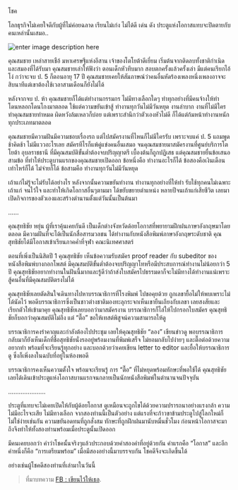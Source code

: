 
โชค

โลกธุรกิจไม่เคยใจดีกับผู้ที่ไม่ค่อยฉลาด เรียนไม่เก่ง ไม่ได้ดี เด่น ดัง ประตูแห่งโอกาสแทบจะปิดตายกับคนเหล่านั้นเสมอ..

![enter image description here](https://encrypted-tbn0.gstatic.com/images?q=tbn%3AANd9GcRIKTIvXpbz6nBz469rIFwgpd0-_9cyxes5dfKAi11i7nXKaWWv)

คุณสมชาย เหล่าสายเชือ้ มหาเศรษฐีแห่งอีสาน เจ้าของโตโยต้าดีเยี่ยม เริ่มต้นจากติดลบทั้งชาติกำเนิด และสมองที่ได้รับมา คุณสมชายเล่าให้ฟังว่า ตอนเด็กหัวทึบมาก สอบตกครั้งแล้วครั้งเล่า มีแต่คนเรียกไอ้โง่ กว่าจะจบ ป. 5 ก็ตอนอายุ 17 ปี คุณสมชายเคยให้สัมภาษณ์ว่าคนอื่นหัดร้องเพลงหนึ่งเพลงอาจจะสิบนาทีแต่เขาต้องใช้เวลาสามเดือนก็ยังไม่ได้

หลังจากจบ ป. ห้า คุณสมชายก็ได้แต่ทำงานกรรมกร ไม่มีทางเลือกใดๆ ทำทุกอย่างที่มีคนจ้างให้ทำ โดนหลอกโดนโกงมาตลอด ใช้แต่ความขยันเข้าสู้ ทำงานทุกวันไม่มีวันหยุด งานลำบาก งานที่ไม่มีใครทำคุณสมชายทำหมด ผิดหวังล้มเหลวก็บ่อย แต่เพราะสำนึกว่าตัวเองหัวไม่ดี ก็ได้แต่ก้มหน้าทำงานหนักทุกประเภทมาตลอด

คุณสมชายมีความฝันมีความชอบเรื่องรถ แต่ไปสมัครงานที่ไหนก็ไม่มีใครรับ เพราะจบแค่ ป. 5 แถมพูดช้าคิดช้า ไม่มีแววอะไรเลย สมัครทีไรก็แพ้คู่แข่งคนอื่นเสมอ จนคุณสมชายมาสมัครงานที่ศูนย์บริการโตโยต้า อุบลราชธานี ที่มีคุณสมบัติขั้นต่ำต้องจบปริญญาตรี เบื้องต้นก็ถูกปฏิเสธ แต่คุณสมชายยื่นข้อเสนอสามข้อ ที่ทำให้ประตูบานแรกของคุณสมชายเปิดออก ข้อหนึ่งคือ ทำงานอะไรก็ได้ ข้อสองคือเงินเดือนเท่าไหร่ก็ได้ ไม่จ่ายก็ได้ ข้อสามคือ ทำงานทุกวันไม่มีวันหยุด

เถ้าแก่ไม่รู้จะไม่รับได้อย่างไร หลังจากนั้นความขยันทำงาน ทำงานทุกอย่างที่ให้ทำ รับใช้ทุกคนไม่เฉพาะเถ้าแก่ จนไว้ใจ และทำให้เกิดโอกาสอื่นๆตามมา ได้ขยับขยายตำแหน่ง หลายปีจนเถ้าแก่เสียชีวิต เลยมาเปิดกิจการของตัวเองและสร้างตำนานตั้งแต่วันนั้นเป็นต้นมา

……

คุณสุทธิชัย หยุ่น ผู้ที่เราคุ้นเคยกันดี เป็นเด็กต่างจังหวัดด้อยโอกาสที่พยายามฝึกฝนภาษาอังกฤษมาโดยตลอด มีความฝันที่จะได้เป็นนักสื่อสารมวลชน ได้ทำงานกับหนังสือพิมพ์ภาษาอังกฤษระดับชาติ คุณสุทธิชัยได้มีโอกาสเข้าเรียนภาคค่ำที่จุฬา คณะนิเทศศาสตร์

ตอนที่เพิ่งเป็นนิสิตปี 1 คุณสุทธิชัย เห็นข้อความรับสมัคร proof reader กับ subeditor ของหนังสือพิมพ์บางกอกโพสต์ มีคุณสมบัติขั้นต่ำต้องจบปริญญาโทหรือมีประสบการณ์ทำงานไม่น้อยกว่า 5 ปี คุณสุทธิชัยอยากทำงานในฝันนี้มากและรู้ดีว่าถ้าส่งใบสมัครไปธรรมดาก็จะไม่มีทางได้ทำงานแน่เพราะสู้คนอื่นที่มีคุณสมบัติตรงไม่ได้

คุณสุทธิชัยเลยตัดสินใจเดินทางไปหาบรรณาธิการที่โรงพิมพ์ ไปขอคุยด้วย ถูกเลขายื้อไม่ให้พบเพราะไม่ได้นัดไว้ พอดีบรรณาธิการซึ่งเป็นชาวต่างชาติมองทะลุกระจกเห็นเขายืนเถียงกับเลขา เลยสงสัยและเรียกตัวให้เข้ามาคุย คุณสุทธิชัยเลยบอกว่ามาสมัครงาน บรรณาธิการก็ไล่ให้ไปกรอกใบสมัคร คุณสุทธิชัยก็บอกว่าคุณสมบัติไม่ถึง แต่ “ตื๊อ” ขอให้เทสต์พิสูจน์ความสามารถให้ดู

บรรณาธิการคงรำคาญและกำลังต้องไปประชุม เลยให้คุณสุทธิชัย “ลอง” เขียนข่าวดู พอบรรณาธิการกลับมาก็ยังเห็นเด็กที่ชื่อสุทธิชัยนั่งรออยู่พร้อมงานที่พิมพ์เสร็จ ไม่ยอมกลับไปง่ายๆ และตื๊อต่อด้วยความอยากทำ พร้อมที่จะเรียนรู้ทุกอย่าง และบอกด้วยว่าเคยเขียน letter to editor และยื้อให้บรรณาธิการดู ซึ่งก็เพิ่งลงในฉบับที่อยู่ในห้องพอดี

บรรณาธิการคงเห็นความตั้งใจ พร้อมจะเรียนรู้ การ “ตื๊อ” ที่ไม่หยุดพร้อมทักษะที่พอใช้ได้ คุณสุทธิชัยเลยได้เดินเข้าประตูแห่งโอกาสบานแรกจนกลายเป็นนักหนังสือพิมพ์ในตำนานจนปัจจุบัน

.....................

ประตูที่แทบจะไม่เคยเปิดให้กับผู้ด้อยโอกาส ดูเหมือนจะถูกไขได้ด้วยความปรารถนาอย่างแรงกล้า ความไม่มีอะไรจะเสีย ไม่มีทางเลือก จากสองท่านนี้เป็นตัวอย่าง แต่แรงที่จะก้าวขาข้ามประตูไปสู่โลกใหม่ก็ไม่ใช่ง่ายเช่นกัน ความขยันอดทนที่ถูกสั่งสม ทักษะที่ถูกฝึกฝนมานับหมื่นชั่วโมง ก่อนหน้าโอกาสจะมาถึงจึงทำให้ทั้งสองท่านพร้อมเมื่อประตูนั้นเปิดออก

มีคนเคยบอกว่า คำว่าโชคนั้นจริงๆแล้วประกอบด้วยคำสองคำที่อยู่ด้วยกัน คำแรกคือ “โอกาส” และอีกคำหนึ่งก็คือ “การเตรียมพร้อม” เมื่อมีสองอย่างนี้มาบรรจบกัน โชคดีจึงจะเกิดขึ้นได้

อย่างเช่นผู้โชคดีสองท่านที่เล่ามาในวันนี้

> ที่มาบทความ [FB : เขียนไว้ให้เธอ](https://www.facebook.com/permalink.php?story_fbid=104371211028588&id=101815121284197&__tn__=K-R).
<!--stackedit_data:
eyJoaXN0b3J5IjpbLTEwOTU0NTQ1MDJdfQ==
-->
